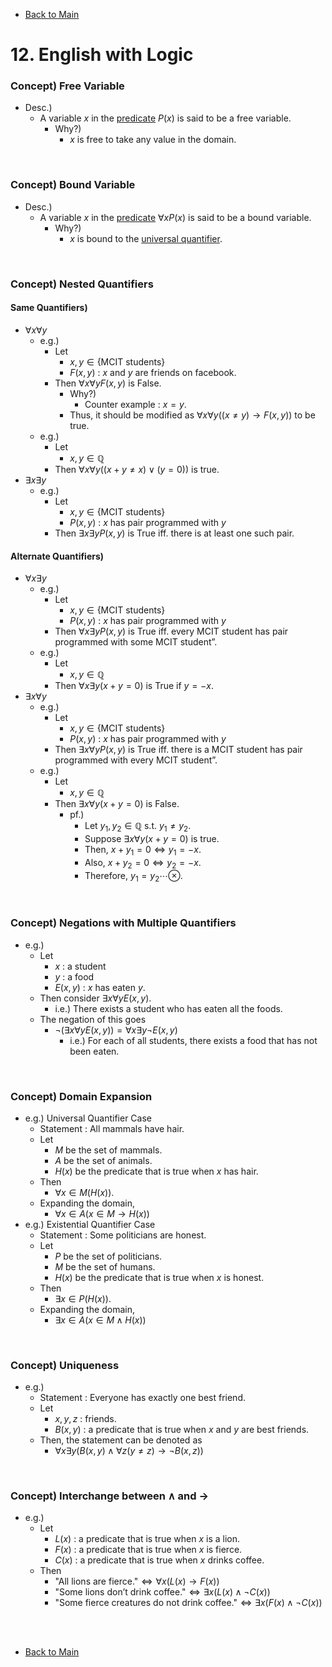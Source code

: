 - [Back to Main](../main.md)

# 12. English with Logic
### Concept) Free Variable
- Desc.)
  - A variable $`x`$ in the [predicate](11.md#concept-predicate) $`P(x)`$ is said to be a free variable.
    - Why?)
      - $`x`$ is free to take any value in the domain.

<br>

### Concept) Bound Variable
- Desc.)
  - A variable $`x`$ in the [predicate](11.md#concept-predicate) $`\forall x P(x)`$ is said to be a bound variable.
    - Why?)
      - $`x`$ is bound to the [universal quantifier](11.md#concept-universal-quantifier).

<br>

### Concept) Nested Quantifiers
#### Same Quantifiers)
- $`\forall x \forall y`$
  - e.g.)
    - Let
      - $`x, y \in \{\textrm{MCIT students}\}`$
      - $`F(x,y)`$ : $`x`$ and $`y`$ are friends on facebook.
    - Then $`\forall x \forall y F(x,y)`$ is False.
      - Why?)
        - Counter example : $`x = y`$.
      - Thus, it should be modified as $`\forall x \forall y ((x\ne y) \rightarrow F(x,y))`$ to be true.
  - e.g.)
    - Let
      - $`x, y \in \mathbb{Q}`$
    - Then $`\forall x \forall y ((x+y\ne x) \vee (y=0))`$ is true.
- $`\exists x \exists y`$
  - e.g.)
    - Let
      - $`x, y \in \{\textrm{MCIT students}\}`$
      - $`P(x,y)`$ : $`x`$ has pair programmed with $`y`$
    - Then $`\exists x \exists y P(x,y)`$ is True iff. there is at least one such pair.

#### Alternate Quantifiers)
- $`\forall x \exists y`$
  - e.g.)
    - Let
      - $`x, y \in \{\textrm{MCIT students}\}`$
      - $`P(x,y)`$ : $`x`$ has pair programmed with $`y`$
    - Then $`\forall x \exists y P(x,y)`$ is True iff. every MCIT student has pair programmed with some MCIT student”.
  - e.g.)
    - Let
      - $`x, y \in \mathbb{Q}`$
    - Then $`\forall x \exists y (x+y = 0)`$ is True if $`y=-x`$.
- $`\exists x \forall y`$
  - e.g.)
    - Let
      - $`x, y \in \{\textrm{MCIT students}\}`$
      - $`P(x,y)`$ : $`x`$ has pair programmed with $`y`$
    - Then $`\exists x \forall y P(x,y)`$ is True iff. there is a MCIT student has pair programmed with every MCIT student”.
  - e.g.)
    - Let
      - $`x, y \in \mathbb{Q}`$
    - Then $`\exists x \forall y (x+y = 0)`$ is False.
      - pf.)
        - Let $`y_1, y_2 \in \mathbb{Q} \textrm{ s.t. } y_1 \ne y_2`$.
        - Suppose $`\exists x \forall y (x+y = 0)`$ is true.
        - Then, $`x+y_1 = 0 \Leftrightarrow y_1 = -x`$.
        - Also, $`x+y_2 = 0 \Leftrightarrow y_2 = -x`$.
        - Therefore, $`y_1 = y_2 \cdots \otimes`$.

<br>

### Concept) Negations with Multiple Quantifiers
- e.g.)
  - Let 
    - $`x`$ : a student
    - $`y`$ : a food
    - $`E(x,y)`$ : $`x`$ has eaten $`y`$.
  - Then consider $`\exists x \forall y E(x,y)`$.
    - i.e.) There exists a student who has eaten all the foods.
  - The negation of this goes
    - $`\neg (\exists x \forall y E(x,y)) = \forall x \exists y \neg E(x,y)`$
      - i.e.) For each of all students, there exists a food that has not been eaten.

<br>

### Concept) Domain Expansion
- e.g.) Universal Quantifier Case
  - Statement : All mammals have hair.
  - Let
    - $`M`$ be the set of mammals.
    - $`A`$ be the set of animals.
    - $`H(x)`$ be the predicate that is true when $`x`$ has hair.
  - Then
    - $`\forall x \in M (H(x))`$.
  - Expanding the domain,
    - $`\forall x \in A (x \in M \rightarrow H(x))`$
- e.g.) Existential Quantifier Case
  - Statement : Some politicians are honest.
  - Let
    - $`P`$ be the set of politicians.
    - $`M`$ be the set of humans.
    - $`H(x)`$ be the predicate that is true when $`x`$ is honest.
  - Then
    - $`\exists x \in P (H(x))`$.
  - Expanding the domain,
    - $`\exists x \in A (x \in M \wedge H(x))`$

<br>

### Concept) Uniqueness
- e.g.)
  - Statement : Everyone has exactly one best friend.
  - Let
    - $`x, y, z`$ : friends.
    - $`B(x,y)`$ : a predicate that is true when $`x`$ and $`y`$ are best friends.
  - Then, the statement can be denoted as
    - $`\forall x \exists y (B(x,y) \wedge \forall z (y\ne z) \rightarrow \neg B(x,z))`$


<br>

### Concept) Interchange between ∧ and →
- e.g.)
  - Let
    - $`L(x)`$ : a predicate that is true when $`x`$ is a lion.
    - $`F(x)`$ : a predicate that is true when $`x`$ is fierce.
    - $`C(x)`$ : a predicate that is true when $`x`$ drinks coffee.
  - Then
    - $`\textrm{"All lions are fierce."} \Leftrightarrow \forall x (L(x)\rightarrow F(x))`$
    - $`\textrm{"Some lions don't drink coffee."} \Leftrightarrow \exists x (L(x)\wedge\neg C(x))`$
    - $`\textrm{"Some fierce creatures do not drink coffee."} \Leftrightarrow \exists x (F(x)\wedge\neg C(x))`$


<br><br>

- [Back to Main](../main.md)
